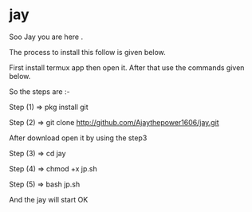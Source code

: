 # jay
Soo Jay you are here .



The process to install this follow is given below.

First install termux app then open it.
After that use the commands given below.


So the steps are :- 


Step (1) => pkg install git


Step (2) => git clone http://github.com/Ajaythepower1606/jay.git
       
After download open it by using the step3

Step (3) => cd jay

Step (4) => chmod +x jp.sh

Step (5) => bash jp.sh



And the jay will start OK
